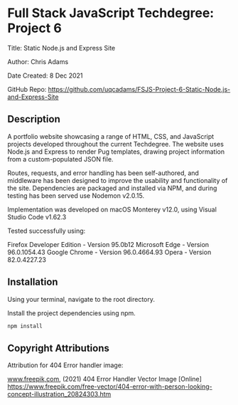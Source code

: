 # Full Stack JavaScript Techdegree: Project 6

Title: Static Node.js and Express Site

Author: Chris Adams

Date Created: 8 Dec 2021

GitHub Repo: https://github.com/uqcadams/FSJS-Project-6-Static-Node.js-and-Express-Site

## Description

A portfolio website showcasing a range of HTML, CSS, and JavaScript projects developed throughout the current Techdegree. The website uses Node.js and Express to render Pug templates, drawing project information from a custom-populated JSON file.

Routes, requests, and error handling has been self-authored, and middleware has been designed to improve the usability and functionality of the site. Dependencies are packaged and installed via NPM, and during testing has been served use Nodemon v2.0.15.

Implementation was developed on macOS Monterey v12.0, using Visual Studio Code v1.62.3

Tested successfully using:

Firefox Developer Edition - Version 95.0b12
Microsoft Edge - Version 96.0.1054.43
Google Chrome - Version 96.0.4664.93
Opera - Version 82.0.4227.23

## Installation

Using your terminal, navigate to the root directory.

Install the project dependencies using npm.

```bash
npm install
```

## Copyright Attributions

Attribution for 404 Error handler image:

www.freepik,com, (2021) 404 Error Handler Vector Image [Online] https://www.freepik.com/free-vector/404-error-with-person-looking-concept-illustration_20824303.htm
